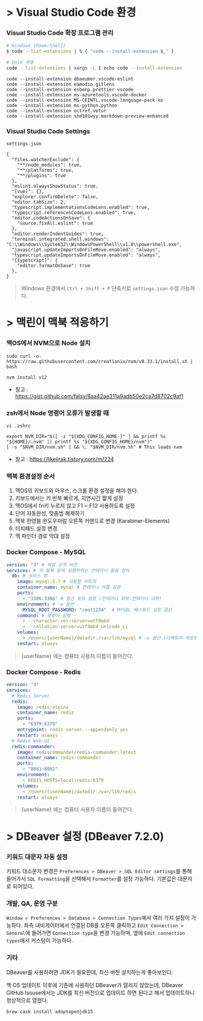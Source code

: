 # > Visual Studio Code 환경

### Visual Studio Code 확장 프로그램 관리

```bash
# Windows (PowerShell)
$ code --list-extensions | % { "code --install-extension $_" }

# Unix 계열
code --list-extensions | xargs -L 1 echo code --install-extension
```

```
code --install-extension dbaeumer.vscode-eslint
code --install-extension eamodio.gitlens
code --install-extension esbenp.prettier-vscode
code --install-extension ms-azuretools.vscode-docker        
code --install-extension MS-CEINTL.vscode-language-pack-ko  
code --install-extension ms-python.python
code --install-extension octref.vetur
code --install-extension shd101wyy.markdown-preview-enhanced
```

### Visual Studio Code Settings

`settings.json`

```
{
  "files.watcherExclude": {
    "**/node_modules": true,
    "**/platforms": true,
    "**/plugins": true
  },
  "eslint.alwaysShowStatus": true,
  "[vue]": {},
  "explorer.confirmDelete": false,
  "editor.tabSize": 2,
  "typescript.implementationsCodeLens.enabled": true,
  "typescript.referencesCodeLens.enabled": true,
  "editor.codeActionsOnSave": {
    "source.fixAll.eslint": true
  },
  "editor.renderIndentGuides": true,
  "terminal.integrated.shell.windows": "C:\\Windows\\System32\\WindowsPowerShell\\v1.0\\powershell.exe",
  "javascript.updateImportsOnFileMove.enabled": "always",
  "typescript.updateImportsOnFileMove.enabled": "always",
  "[typescript]": {
    "editor.formatOnSave": true
  },
}
```

> Windows 환경에서 `Ctrl + Shift + P` 단축키로 `settings.json` 수정 가능하다.

# > 맥린이 맥북 적응하기

### 맥OS에서 NVM으로 Node 설치

```
sudo curl -o- https://raw.githubusercontent.com/creationix/nvm/v0.33.1/install.sh | bash

nvm install v12
```

- 참고 : https://gist.github.com/falsy/8aa42ae311a9adb50e2ca7d8702c9af1


### zsh에서 Node 명령어 오류가 발생할 때

```
vi .zshrc

export NVM_DIR="$([ -z "${XDG_CONFIG_HOME-}" ] && printf %s "${HOME}/.nvm" || printf %s "${XDG_CONFIG_HOME}/nvm")"
[ -s "$NVM_DIR/nvm.sh" ] && \. "$NVM_DIR/nvm.sh" # This loads nvm
```

- 참고 : https://likejirak.tistory.com/m/224

### 맥북 환경설정 순서

1. 맥OS의 키보드와 마우스, 스크롤 환경 설정을 해야 한다.
2. 키보드에서는 키 반복 빠르게, 지연시간 짧게 설정
3. 맥OS에서 fn키 누르지 않고 F1 ~ F12 사용하도록 설정
4. 단어 자동완성, 맞춤법 해제하기
5. 맥북 한영을 윈도우처럼 오른쪽 커맨드로 변경 (Karabiner-Elements)
6. 터치패드 설정 변경
7. 맥 파인더 경로 막대 설정

### Docker Compose - MySQL

```yml
version: "3" # 파일 규격 버전
services: # 이 항목 밑에 실행하려는 컨테이너 들을 정의
  db: # 서비스 명
    image: mysql:5.7 # 사용할 이미지
    container_name: mysql # 컨테이너 이름 설정
    ports:
      - "3306:3306" # 접근 포트 설정 (컨테이너 외부:컨테이너 내부)
    environment: # -e 옵션
      MYSQL_ROOT_PASSWORD: "root1234"  # MYSQL 패스워드 설정 옵션
    command: # 명령어 실행
      - --character-set-server=utf8mb4
      - --collation-server=utf8mb4_unicode_ci
    volumes:
      - /Users/{userName}/datadir:/var/lib/mysql # -v 옵션 (다렉토리 마운트 설정)
    restart: always
```

> {userName} 에는 컴퓨터 사용자 이름이 들어간다.

### Docker Compose - Redis

```yml
version: "3"
services:
  # Redis Server
  redis:
    image: redis:alpine
    container_name: redis
    ports:
      - "6379:6379"
    entrypoint: redis-server --appendonly yes
    restart: always
  # Redis Web-UI
  redis-commander:
    image: rediscommander/redis-commander:latest
    container_name: redis-commander
    ports:
      - "8081:8081"
    environment:
      - REDIS_HOSTS=local:redis:6379
    volumes:
      - /Users/{userName}/datadir:/var/lib/redis
    restart: always
```

> {userName} 에는 컴퓨터 사용자 이름이 들어간다.

# > DBeaver 설정 (DBeaver 7.2.0)

### 키워드 대문자 자동 설정

키워드 대소문자 변경은 `Preferences > DBeaver > SQL Editor settings`를 통해 들어가서 `SQL Formatting`을 선택해서 `Formatter`를 설정 가능하다. 기본값은 대문자로 되어있다.

### 개발, QA, 운영 구분

`Window > Preferences > Database > Connection Types`에서 여러 가지 설정이 가능하다.
좌측 내비게이터에서 연결된 DB를 오른쪽 클릭하고 `Edit Connection > General`에 들어가면 `Connection type`을 변경 가능하며, 옆에 `Edit connection types`에서 커스텀이 가능하다.

### 기타

DBeaver를 사용하려면 JDK가 필요한데, 최신 버전 설치하는게 좋아보인다.

맥 OS 업데이트 이후에 기존에 사용하던 DBeaver가 열리지 않았는데, DBeaver GitHub Issuse에서는 JDK를 최신 버전으로 업데이트 하면 된다고 해서 업데이트하니 정상적으로 열렸다.

```bash
brew cask install adoptopenjdk15
```


